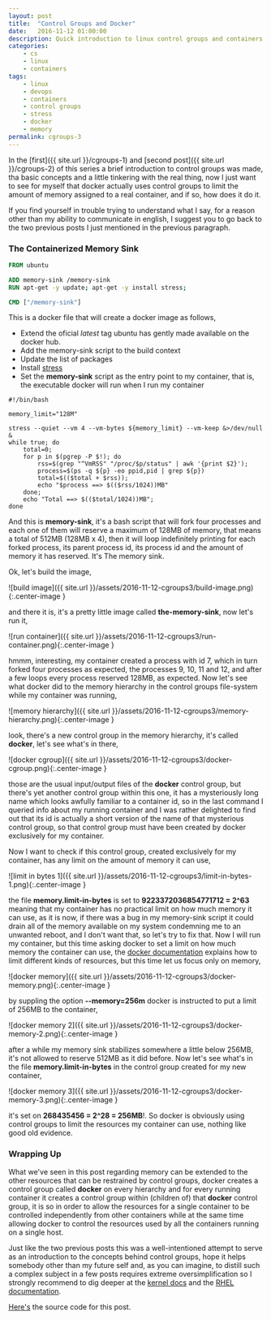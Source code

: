 ```yaml
---
layout: post
title:  "Control Groups and Docker"
date:   2016-11-12 01:00:00
description: Quick introduction to linux control groups and containers.
categories:
    - cs
    - linux
    - containers
tags:
    - linux
    - devops
    - containers
    - control groups
    - stress
    - docker
    - memory
permalink: cgroups-3
---
```


In the [first]({{ site.url }}/cgroups-1) and [second post]({{ site.url }}/cgroups-2) 
of this series a brief introduction to control groups was made,
tha basic concepts and a little tinkering with the real thing, now I just want
to see for myself that docker actually uses control groups to limit the amount
of memory assigned to a real container, and if so, how does it do it.

If you find yourself in trouble trying to understand what I say, for a reason
other than my ability to communicate in english, I suggest you to go
back to the two previous posts I just mentioned in the previous paragraph.

### The Containerized Memory Sink

``` dockerfile
FROM ubuntu

ADD memory-sink /memory-sink
RUN apt-get -y update; apt-get -y install stress;

CMD ["/memory-sink"]
```

This is a docker file that will create a docker image as follows,

* Extend the oficial *latest* tag ubuntu has gently made available on the
  docker hub.
* Add the memory-sink script to the build context
* Update the list of packages
* Install [stress](http://people.seas.harvard.edu/~apw/stress/)
* Set the **memory-sink** script as the entry point to my container, that is,
  the executable docker will run when I run my container

```
#!/bin/bash

memory_limit="128M"

stress --quiet --vm 4 --vm-bytes ${memory_limit} --vm-keep &>/dev/null &
while true; do
    total=0;
    for p in $(pgrep -P $!); do
        rss=$(grep "^VmRSS" "/proc/$p/status" | awk '{print $2}');
        process=$(ps -q ${p} -eo ppid,pid | grep ${p})
        total=$(($total + $rss));
        echo "$process ==> $(($rss/1024))MB"
    done;
    echo "Total ==> $(($total/1024))MB";
done
```

And this is **memory-sink**, it's a bash script that will fork four processes
and each one of them will reserve a maximum of 128MB of memory, that means a
total of 512MB (128MB x 4), then it will loop indefinitely printing for each
forked process, its parent process id, its process id and the amount of
memory it has reserved. It's The memory sink.

Ok, let's build the image,

![build image]({{ site.url }}/assets/2016-11-12-cgroups3/build-image.png){:.center-image }

and there it is, it's a pretty little image called **the-memory-sink**, now
let's run it,

![run container]({{ site.url }}/assets/2016-11-12-cgroups3/run-container.png){:.center-image }

hmmm, interesting, my container created a process with id 7, which in turn
forked four processes as expected, the processes 9, 10, 11 and 12, and after a
few loops every process reserved 128MB, as expected. Now let's see what docker
did to the memory hierarchy in the control groups file-system while my
container was running,

![memory hierarchy]({{ site.url }}/assets/2016-11-12-cgroups3/memory-hierarchy.png){:.center-image }

look, there's a new control group in the memory hierarchy, it's called
**docker**, let's see what's in there, 

![docker cgroup]({{ site.url }}/assets/2016-11-12-cgroups3/docker-cgroup.png){:.center-image }

those are the usual input/output files of the **docker** control group, but
there's yet another control group within this one, it has a mysteriously long
name which looks awfully familiar to a container id, so in the last command I
queried info about my running container and I was rather delighted to find out
that its id is actually a short version of the name of that mysterious control
group, so that control group must have been created by docker exclusively for
my container. 

Now I want to check if this control group, created exclusively for my
container, has any limit on the amount of memory it can use,

![limit in bytes 1]({{ site.url }}/assets/2016-11-12-cgroups3/limit-in-bytes-1.png){:.center-image }

the file **memory.limit-in-bytes** is set to **9223372036854771712 = 2^63**
meaning that my container has no practical limit on how much memory it can use,
as it is now, if there was a bug in my memory-sink script it could drain all of
the  memory available on my system condemning me to an unwanted reboot, and I
don't want that, so let's try to fix that. Now I will run my container, but
this time asking docker to set a limit on how much memory the container can
use, the [docker documentation](https://docs.docker.com/engine/reference/run/)
explains how to limit different kinds of resources, but this time let us focus
only on memory,

![docker memory]({{ site.url }}/assets/2016-11-12-cgroups3/docker-memory.png){:.center-image }

by suppling the option **--memory=256m** docker is instructed to put a limit of
256MB to the container,

![docker memory 2]({{ site.url }}/assets/2016-11-12-cgroups3/docker-memory-2.png){:.center-image }

after a while my memory sink stabilizes somewhere a little below 256MB, it's
not allowed to reserve 512MB as it did before. Now let's see what's in the file
**memory.limit-in-bytes** in the control group created for my new container,

![docker memory 3]({{ site.url }}/assets/2016-11-12-cgroups3/docker-memory-3.png){:.center-image }

it's set on **268435456 = 2^28 = 256MB**!. So docker is obviously using control
groups to limit the resources my container can use, nothing like good old evidence.

### Wrapping Up

What we've seen in this post regarding memory can be extended to the other
resources that can be restrained by control groups, docker creates a control
group called **docker** on every hierarchy and for every running container it
creates a control group within (children of) that **docker** control group, it
is so in order to allow the resources for a single container to be controlled
independently from other containers while at the same time allowing docker to
control the resources used by all the containers running on a single host.

Just like the two previous posts this was a well-intentioned attempt to serve
as an introduction to the concepts behind control groups, hope it helps
somebody other than my future self and, as you can imagine, to distill such a
complex subject in a few posts requires extreme oversimplification so I
strongly recommend to dig deeper at the [kernel
docs](https://www.kernel.org/doc/Documentation/cgroup-v1/cgroups.txt "Kernel
Docs") and the [RHEL
documentation](https://access.redhat.com/documentation/en-US/Red_Hat_Enterprise_Linux/6/html/Resource_Management_Guide/sec-memory.html).

[Here's](https://github.com/camilobermudez85/blog-source/tree/master/control-groups-3)
the source code for this post.
